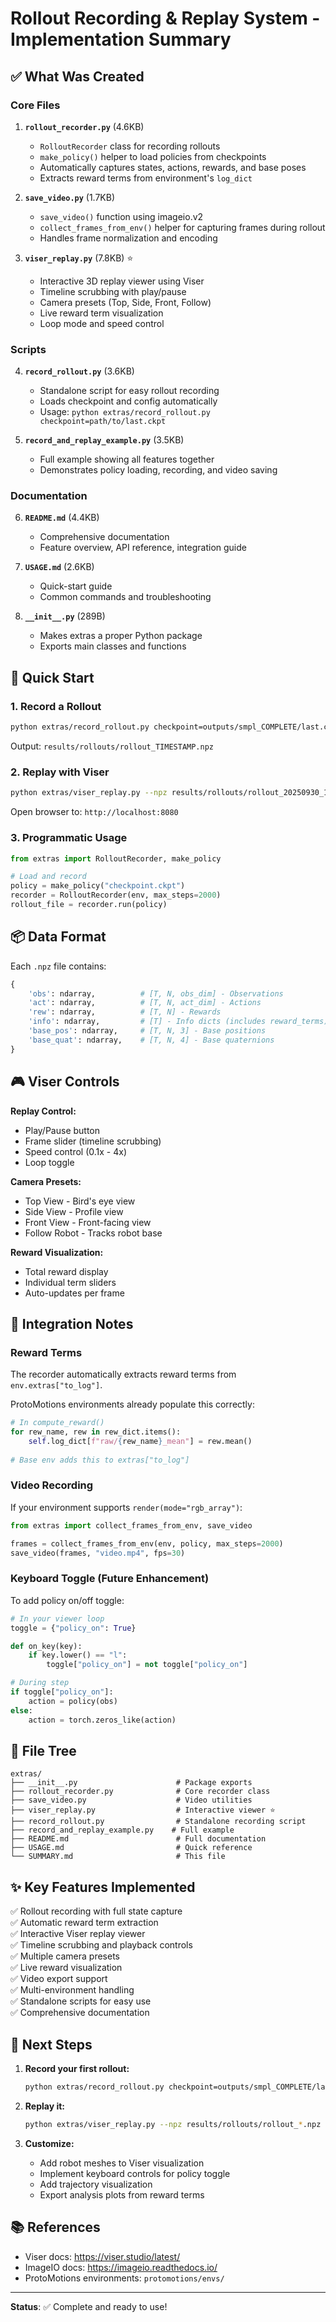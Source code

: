 # Rollout Recording & Replay System - Implementation Summary

## ✅ What Was Created

### Core Files

1. **`rollout_recorder.py`** (4.6KB)
   - `RolloutRecorder` class for recording rollouts
   - `make_policy()` helper to load policies from checkpoints
   - Automatically captures states, actions, rewards, and base poses
   - Extracts reward terms from environment's `log_dict`

2. **`save_video.py`** (1.7KB)
   - `save_video()` function using imageio.v2
   - `collect_frames_from_env()` helper for capturing frames during rollout
   - Handles frame normalization and encoding

3. **`viser_replay.py`** (7.8KB) ⭐
   - Interactive 3D replay viewer using Viser
   - Timeline scrubbing with play/pause
   - Camera presets (Top, Side, Front, Follow)
   - Live reward term visualization
   - Loop mode and speed control

### Scripts

4. **`record_rollout.py`** (3.6KB)
   - Standalone script for easy rollout recording
   - Loads checkpoint and config automatically
   - Usage: `python extras/record_rollout.py checkpoint=path/to/last.ckpt`

5. **`record_and_replay_example.py`** (3.5KB)
   - Full example showing all features together
   - Demonstrates policy loading, recording, and video saving

### Documentation

6. **`README.md`** (4.4KB)
   - Comprehensive documentation
   - Feature overview, API reference, integration guide

7. **`USAGE.md`** (2.6KB)
   - Quick-start guide
   - Common commands and troubleshooting

8. **`__init__.py`** (289B)
   - Makes extras a proper Python package
   - Exports main classes and functions

## 🚀 Quick Start

### 1. Record a Rollout

```bash
python extras/record_rollout.py checkpoint=outputs/smpl_COMPLETE/last.ckpt
```

Output: `results/rollouts/rollout_TIMESTAMP.npz`

### 2. Replay with Viser

```bash
python extras/viser_replay.py --npz results/rollouts/rollout_20250930_123456.npz
```

Open browser to: `http://localhost:8080`

### 3. Programmatic Usage

```python
from extras import RolloutRecorder, make_policy

# Load and record
policy = make_policy("checkpoint.ckpt")
recorder = RolloutRecorder(env, max_steps=2000)
rollout_file = recorder.run(policy)
```

## 📦 Data Format

Each `.npz` file contains:

```python
{
    'obs': ndarray,          # [T, N, obs_dim] - Observations
    'act': ndarray,          # [T, N, act_dim] - Actions  
    'rew': ndarray,          # [T, N] - Rewards
    'info': ndarray,         # [T] - Info dicts (includes reward_terms)
    'base_pos': ndarray,     # [T, N, 3] - Base positions
    'base_quat': ndarray,    # [T, N, 4] - Base quaternions
}
```

## 🎮 Viser Controls

**Replay Control:**
- Play/Pause button
- Frame slider (timeline scrubbing)
- Speed control (0.1x - 4x)
- Loop toggle

**Camera Presets:**
- Top View - Bird's eye view
- Side View - Profile view
- Front View - Front-facing view
- Follow Robot - Tracks robot base

**Reward Visualization:**
- Total reward display
- Individual term sliders
- Auto-updates per frame

## 🔧 Integration Notes

### Reward Terms
The recorder automatically extracts reward terms from `env.extras["to_log"]`. 

ProtoMotions environments already populate this correctly:
```python
# In compute_reward()
for rew_name, rew in rew_dict.items():
    self.log_dict[f"raw/{rew_name}_mean"] = rew.mean()
    
# Base env adds this to extras["to_log"]
```

### Video Recording
If your environment supports `render(mode="rgb_array")`:
```python
from extras import collect_frames_from_env, save_video

frames = collect_frames_from_env(env, policy, max_steps=2000)
save_video(frames, "video.mp4", fps=30)
```

### Keyboard Toggle (Future Enhancement)
To add policy on/off toggle:
```python
# In your viewer loop
toggle = {"policy_on": True}

def on_key(key):
    if key.lower() == "l":
        toggle["policy_on"] = not toggle["policy_on"]

# During step
if toggle["policy_on"]:
    action = policy(obs)
else:
    action = torch.zeros_like(action)
```

## 📁 File Tree

```
extras/
├── __init__.py                      # Package exports
├── rollout_recorder.py              # Core recorder class
├── save_video.py                    # Video utilities
├── viser_replay.py                  # Interactive viewer ⭐
├── record_rollout.py                # Standalone recording script
├── record_and_replay_example.py    # Full example
├── README.md                        # Full documentation
├── USAGE.md                         # Quick reference
└── SUMMARY.md                       # This file
```

## ✨ Key Features Implemented

✅ Rollout recording with full state capture  
✅ Automatic reward term extraction  
✅ Interactive Viser replay viewer  
✅ Timeline scrubbing and playback controls  
✅ Multiple camera presets  
✅ Live reward visualization  
✅ Video export support  
✅ Multi-environment handling  
✅ Standalone scripts for easy use  
✅ Comprehensive documentation  

## 🎯 Next Steps

1. **Record your first rollout:**
   ```bash
   python extras/record_rollout.py checkpoint=outputs/smpl_COMPLETE/last.ckpt
   ```

2. **Replay it:**
   ```bash
   python extras/viser_replay.py --npz results/rollouts/rollout_*.npz
   ```

3. **Customize:**
   - Add robot meshes to Viser visualization
   - Implement keyboard controls for policy toggle
   - Add trajectory visualization
   - Export analysis plots from reward terms

## 📚 References

- Viser docs: https://viser.studio/latest/
- ImageIO docs: https://imageio.readthedocs.io/
- ProtoMotions environments: `protomotions/envs/`

---

**Status**: ✅ Complete and ready to use! 